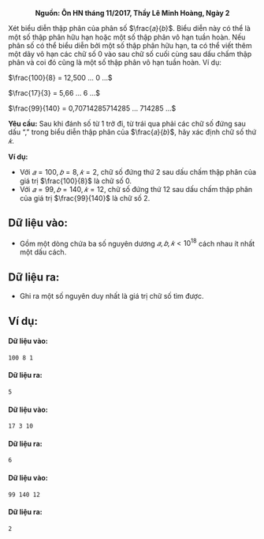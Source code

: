 **<center>Nguồn: Ôn HN tháng 11/2017, Thầy Lê Minh Hoàng, Ngày 2</center>**

Xét biểu diễn thập phân của phân số $\frac{𝑎}{𝑏}$. Biểu diễn này có thể là một số thập phân hữu hạn hoặc một số thập phân vô hạn tuần hoàn. Nếu phân số có thể biểu diễn bởi một số thập phân hữu hạn, ta có thể viết thêm một dãy vô hạn các chữ số $0$ vào sau chữ số cuối cùng sau dấu chấm thập phân và coi đó cũng là một số thập phân vô hạn tuần hoàn. Ví dụ:

$\frac{100}{8} = 12,500 … 0 …$

$\frac{17}{3} = 5,66 … 6 …$

$\frac{99}{140} = 0,70714285714285 … 714285 …$

**Yêu cầu:** Sau khi đánh số từ $1$ trở đi, từ trái qua phải các chữ số đứng sau dấu “,” trong biểu diễn thập phân của $\frac{𝑎}{𝑏}$, hãy xác định chữ số thứ $𝑘$.

**Ví dụ:**
- Với $𝑎 = 100, 𝑏 = 8, 𝑘 = 2$, chữ số đứng thứ $2$ sau dấu chấm thập phân của giá trị $\frac{100}{8}$ là chữ số $0$.
- Với $𝑎 = 99, 𝑏 = 140, 𝑘 = 12$, chữ số đứng thứ $12$ sau dấu chấm thập phân của giá trị $\frac{99}{140}$ là chữ số $2$.

## Dữ liệu vào:
- Gồm một dòng chứa ba số nguyên dương $𝑎, 𝑏, 𝑘 < 10^{18}$ cách nhau ít nhất một dấu cách.

## Dữ liệu ra:
- Ghi ra một số nguyên duy nhất là giá trị chữ số tìm được.

## Ví dụ:
#### Dữ liệu vào:
```
100 8 1
```

#### Dữ liệu ra:
```
5
```

#### Dữ liệu vào:
```
17 3 10
```

#### Dữ liệu ra:
```
6
```

#### Dữ liệu vào:
```
99 140 12
```

#### Dữ liệu ra:
```
2
```